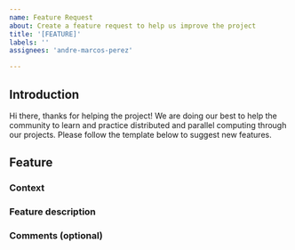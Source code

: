 ```yaml
---
name: Feature Request
about: Create a feature request to help us improve the project
title: '[FEATURE]'
labels: ''
assignees: 'andre-marcos-perez'

---
```


## Introduction

Hi there, thanks for helping the project! We are doing our best to help the community to learn and practice distributed and parallel computing through our projects. Please follow the template below to suggest new features.

## Feature

### Context

### Feature description

### Comments (optional)
